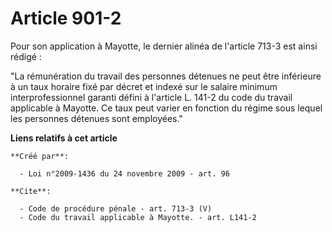 # Article 901-2

Pour son application à Mayotte, le dernier alinéa de l'article 713-3 est ainsi rédigé : 

"La rémunération du travail des personnes détenues ne peut être inférieure à un taux horaire fixé par décret et indexé sur le
salaire minimum interprofessionnel garanti défini à l'article L. 141-2 du code du travail applicable à Mayotte. Ce taux peut
varier en fonction du régime sous lequel les personnes détenues sont employées."

**Liens relatifs à cet article**

	**Créé par**:

	  - Loi n°2009-1436 du 24 novembre 2009 - art. 96

	**Cite**:

	  - Code de procédure pénale - art. 713-3 (V)
	  - Code du travail applicable à Mayotte. - art. L141-2
